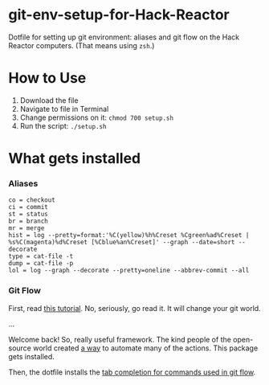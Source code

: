 git-env-setup-for-Hack-Reactor
==============================

Dotfile for setting up git environment: aliases and git flow on the Hack Reactor computers. (That means using `zsh`.)

# How to Use

1. Download the file
2. Navigate to file in Terminal
3. Change permissions on it: `chmod 700 setup.sh`
4. Run the script: `./setup.sh`

# What gets installed

### Aliases
    
    co = checkout
    ci = commit
    st = status
    br = branch
    mr = merge
    hist = log --pretty=format:'%C(yellow)%h%Creset %Cgreen%ad%Creset | %s%C(magenta)%d%Creset [%Cblue%an%Creset]' --graph --date=short --decorate
    type = cat-file -t
    dump = cat-file -p
    lol = log --graph --decorate --pretty=oneline --abbrev-commit --all

### Git Flow

First, read [this tutorial](http://nvie.com/posts/a-successful-git-branching-model/). No, seriously, go read it. It will change your git world.

...

Welcome back! So, really useful framework. The kind people of the open-source world created [a way](https://github.com/nvie/gitflow) to automate many of the actions. This package gets installed.

Then, the dotfile installs the [tab completion for commands used in git flow](https://github.com/bobthecow/git-flow-completion).